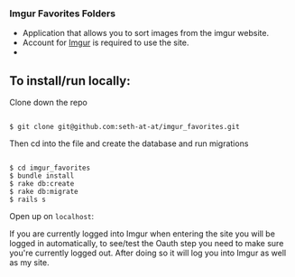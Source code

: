 ### Imgur Favorites Folders


* Application that allows you to sort images from the imgur website.
* Account for [Imgur](https://www.imgur.com) is required to use the site.
*

## To install/run locally:

Clone down the repo

```shell

$ git clone git@github.com:seth-at-at/imgur_favorites.git

```

Then cd into the file and create the database and run migrations

```shell

$ cd imgur_favorites
$ bundle install
$ rake db:create
$ rake db:migrate
$ rails s

```

Open up on `localhost`:

If you are currently logged into Imgur when entering the site you will be logged in automatically, to see/test the Oauth step you need to make sure you're currently logged out. After doing so it will log you into Imgur as well as my site. 
